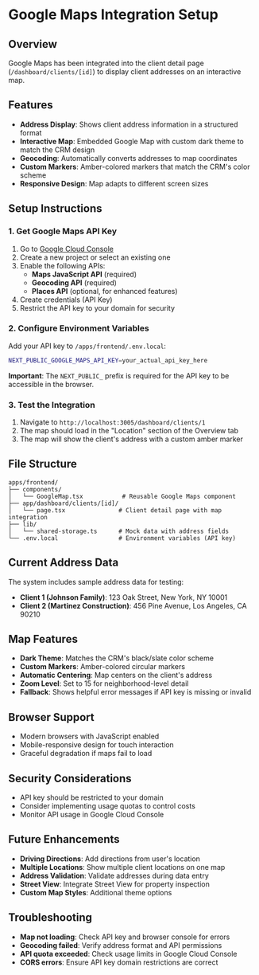 # Google Maps Integration Setup

## Overview
Google Maps has been integrated into the client detail page (`/dashboard/clients/[id]`) to display client addresses on an interactive map.

## Features
- **Address Display**: Shows client address information in a structured format
- **Interactive Map**: Embedded Google Map with custom dark theme to match the CRM design
- **Geocoding**: Automatically converts addresses to map coordinates
- **Custom Markers**: Amber-colored markers that match the CRM's color scheme
- **Responsive Design**: Map adapts to different screen sizes

## Setup Instructions

### 1. Get Google Maps API Key
1. Go to [Google Cloud Console](https://console.cloud.google.com/apis/credentials)
2. Create a new project or select an existing one
3. Enable the following APIs:
   - **Maps JavaScript API** (required)
   - **Geocoding API** (required)
   - **Places API** (optional, for enhanced features)
4. Create credentials (API Key)
5. Restrict the API key to your domain for security

### 2. Configure Environment Variables
Add your API key to `/apps/frontend/.env.local`:
```bash
NEXT_PUBLIC_GOOGLE_MAPS_API_KEY=your_actual_api_key_here
```

**Important**: The `NEXT_PUBLIC_` prefix is required for the API key to be accessible in the browser.

### 3. Test the Integration
1. Navigate to `http://localhost:3005/dashboard/clients/1`
2. The map should load in the "Location" section of the Overview tab
3. The map will show the client's address with a custom amber marker

## File Structure
```
apps/frontend/
├── components/
│   └── GoogleMap.tsx           # Reusable Google Maps component
├── app/dashboard/clients/[id]/
│   └── page.tsx               # Client detail page with map integration
├── lib/
│   └── shared-storage.ts      # Mock data with address fields
└── .env.local                 # Environment variables (API key)
```

## Current Address Data
The system includes sample address data for testing:
- **Client 1 (Johnson Family)**: 123 Oak Street, New York, NY 10001
- **Client 2 (Martinez Construction)**: 456 Pine Avenue, Los Angeles, CA 90210

## Map Features
- **Dark Theme**: Matches the CRM's black/slate color scheme
- **Custom Markers**: Amber-colored circular markers
- **Automatic Centering**: Map centers on the client's address
- **Zoom Level**: Set to 15 for neighborhood-level detail
- **Fallback**: Shows helpful error messages if API key is missing or invalid

## Browser Support
- Modern browsers with JavaScript enabled
- Mobile-responsive design for touch interaction
- Graceful degradation if maps fail to load

## Security Considerations
- API key should be restricted to your domain
- Consider implementing usage quotas to control costs
- Monitor API usage in Google Cloud Console

## Future Enhancements
- **Driving Directions**: Add directions from user's location
- **Multiple Locations**: Show multiple client locations on one map
- **Address Validation**: Validate addresses during data entry
- **Street View**: Integrate Street View for property inspection
- **Custom Map Styles**: Additional theme options

## Troubleshooting
- **Map not loading**: Check API key and browser console for errors
- **Geocoding failed**: Verify address format and API permissions
- **API quota exceeded**: Check usage limits in Google Cloud Console
- **CORS errors**: Ensure API key domain restrictions are correct
